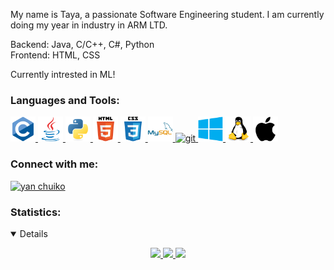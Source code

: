 My name is Taya, a passionate Software Engineering student. I am currently doing my year in industry in ARM LTD. 

Backend: Java, C/C++, C#, Python <br>
Frontend: HTML, CSS <br>

Currently intrested in ML!

### Languages and Tools:

<a href="https://www.cprogramming.com/" target="_blank" rel="noreferrer">
  <img src="https://raw.githubusercontent.com/devicons/devicon/master/icons/c/c-original.svg" alt="c" width="40" height="40" />
</a>
<a href="https://www.java.com" target="_blank" rel="noreferrer">
  <img src="https://raw.githubusercontent.com/devicons/devicon/master/icons/java/java-original.svg" alt="java" width="40" height="40" />
</a>
<a href="https://www.python.org" target="_blank" rel="noreferrer">
  <img src="https://raw.githubusercontent.com/devicons/devicon/master/icons/python/python-original.svg" alt="python" width="40" height="40" />
</a>
<a href="https://www.w3.org/html/" target="_blank" rel="noreferrer"> 
 <img src="https://raw.githubusercontent.com/devicons/devicon/master/icons/html5/html5-original-wordmark.svg" alt="html5" width="40" height="40"/> 
</a>
<a href="https://www.w3schools.com/css/" target="_blank" rel="noreferrer"> 
  <img src="https://raw.githubusercontent.com/devicons/devicon/master/icons/css3/css3-original-wordmark.svg" alt="css3" width="40" height="40"/> 
</a>
<a href="https://www.mysql.com/" target="_blank" rel="noreferrer">
  <img src="https://raw.githubusercontent.com/devicons/devicon/master/icons/mysql/mysql-original-wordmark.svg" alt="mysql" width="40" height="40" />
</a>
<a href="https://git-scm.com/" target="_blank" rel="noreferrer">
  <img src="https://www.vectorlogo.zone/logos/git-scm/git-scm-icon.svg" alt="git" width="40" height="40" />
</a>
<a href="https://www.microsoft.com/en-us/windows/" target="_blank" rel="noreferrer">
  <img src="https://raw.githubusercontent.com/devicons/devicon/master/icons/windows8/windows8-original.svg" alt="windows" width="40" height="40" />
</a>
<a href="https://www.linux.org/" target="_blank" rel="noreferrer">
  <img src="https://raw.githubusercontent.com/devicons/devicon/master/icons/linux/linux-original.svg" alt="linux" width="40" height="40" />
</a>
<a href="https://www.apple.com/macos" target="_blank" rel="noreferrer">
  <img src="https://raw.githubusercontent.com/devicons/devicon/master/icons/apple/apple-original.svg" alt="macOS" width="40" height="40" />
</a>

### Connect with me:

<a href="https://www.linkedin.com/in/taisiianekrasova/" target="_blank">
  <img src="https://raw.githubusercontent.com/rahuldkjain/github-profile-readme-generator/master/src/images/icons/Social/linked-in-alt.svg" alt="yan chuiko" height="30" width="40" />
</a>


### Statistics:

<details open>
<p align="center">
  <a href="https://github.com/justtaaa">
    <img src="http://github-profile-summary-cards.vercel.app/api/cards/profile-details?username=justtaaa&theme=transparent" />
  </a>
  <a href="https://github.com/justtaaa">
    <img src="https://github-readme-streak-stats.herokuapp.com/?user=justtaaa&hide_border=true&card_width=338&theme=transparent" />
  </a>
  <a href="https://github.com/justtaaa">
    <img src="http://github-profile-summary-cards.vercel.app/api/cards/stats?username=justtaaa&theme=transparent" />
  </a>
</p>
</details>

